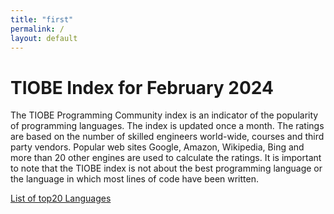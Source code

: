 ```yaml
---
title: "first"
permalink: /
layout: default
---
```


# TIOBE Index for February 2024
The TIOBE Programming Community index is an indicator of the popularity of programming  languages. The index is updated once a month. The ratings are based on the number of  skilled engineers world-wide, courses and third party vendors. Popular web sites Google, Amazon, Wikipedia, Bing and more than 20 other engines are used to calculate the ratings. It is important to note that the TIOBE index is not about the best programming language or the language in which most lines of code have been written. 

[List of top20 Languages](list.md)
